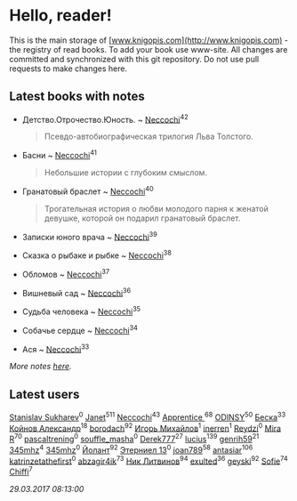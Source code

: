 # Hello, reader!
This is the main storage of [www.knigopis.com](http://www.knigopis.com) - the registry of read books.
To add your book use www-site. All changes are committed and synchronized with this git repository.
Do not use pull requests to make changes here.


## Latest books with notes
* Детство.Отрочество.Юность. ~ [Neccochi](users/126/12601720503917094896-mailru)<sup>42</sup>
    > Псевдо-автобиографическая трилогия Льва Толстого.

* Басни ~ [Neccochi](users/126/12601720503917094896-mailru)<sup>41</sup>
    > Небольшие истории с глубоким смыслом.

* Гранатовый браслет ~ [Neccochi](users/126/12601720503917094896-mailru)<sup>40</sup>
    > Трогательная история о любви молодого парня к женатой девушке, которой он подарил гранатовый браслет.

* Записки юного врача ~ [Neccochi](users/126/12601720503917094896-mailru)<sup>39</sup>

* Сказка о рыбаке и рыбке ~ [Neccochi](users/126/12601720503917094896-mailru)<sup>38</sup>

* Обломов ~ [Neccochi](users/126/12601720503917094896-mailru)<sup>37</sup>

* Вишневый сад ~ [Neccochi](users/126/12601720503917094896-mailru)<sup>36</sup>

* Судьба человека ~ [Neccochi](users/126/12601720503917094896-mailru)<sup>35</sup>

* Собачье сердце ~ [Neccochi](users/126/12601720503917094896-mailru)<sup>34</sup>

* Ася ~ [Neccochi](users/126/12601720503917094896-mailru)<sup>33</sup>


_More notes [here](latest_books_with_notes.md)._


## Latest users
[Stanislav Sukharev](users/162/16237346307809983184-mailru)<sup>0</sup> 
[Janet](users/205/20565064-vkontakte)<sup>511</sup> 
[Neccochi](users/126/12601720503917094896-mailru)<sup>43</sup> 
[Apprentice ](users/528/52821952-vkontakte)<sup>68</sup> 
[ODINSY](users/100/100978570902186865324-google)<sup>50</sup> 
[Беска](users/157/1577468-vkontakte)<sup>33</sup> 
[Койнов Александр](users/414/414040473-vkontakte)<sup>18</sup> 
[borodach](users/157/15706320-vkontakte)<sup>92</sup> 
[Игорь Михайлов](users/297/2977673085170791915-mailru)<sup>1</sup> 
[inerren](users/479/4794559699-twitter)<sup>1</sup> 
[Reydzi](users/729/72921911-vkontakte)<sup>0</sup> 
[Mira R](users/103/103293621948650602575-google)<sup>70</sup> 
[pascaltrening](users/116/1168869274-facebook)<sup>0</sup> 
[souffle_masha](users/sou/souffle_masha-lastfm)<sup>0</sup> 
[Derek777](users/153/15386028-yandex)<sup>27</sup> 
[lucius](users/838/83820536-yandex)<sup>139</sup> 
[genrih59](users/872/872361436199401-facebook)<sup>21</sup> 
[345mhz](users/107/107233253672325058205-google)<sup>4</sup> 
[345mhz](users/100/100057153114799209630-google)<sup>0</sup> 
[Йолант](users/104/104690883692185089260-google)<sup>92</sup> 
[Этерниел 13](users/165/16501172616331031425-mailru)<sup>0</sup> 
[joan789](users/240/2401650-vkontakte)<sup>58</sup> 
[antasiar](users/688/68827372-vkontakte)<sup>106</sup> 
[katrinzetathefirst](users/138/1389223397787225-facebook)<sup>0</sup> 
[abzagir4ik](users/362/3621623-vkontakte)<sup>73</sup> 
[Ник Литвинов](users/241/241974816-vkontakte)<sup>94</sup> 
[exulted](users/100/100599204551896265722-google)<sup>36</sup> 
[geyski](users/221/221959664-vkontakte)<sup>92</sup> 
[Sofie](users/485/48568611-vkontakte)<sup>74</sup> 
[Chiffi](users/105/105831994080785626680-google)<sup>7</sup> 


_29.03.2017 08:13:00_
